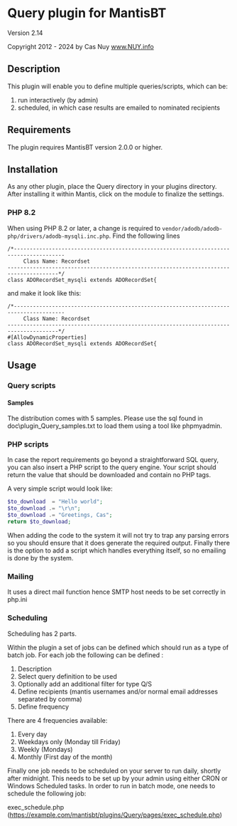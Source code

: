 # Query plugin for MantisBT

Version 2.14

Copyright 2012 - 2024 by Cas Nuy www.NUY.info

## Description

This plugin will enable you to define multiple queries/scripts, which can be:
1. run interactively (by admin)
2. scheduled, in which case results are emailed to nominated recipients

## Requirements

The plugin requires MantisBT version 2.0.0 or higher.

## Installation

As any other plugin, place the Query directory in your plugins directory.
After installing it within Mantis, click on the module to finalize the settings.

### PHP 8.2 

When using PHP 8.2 or later, a change is required to `vendor/adodb/adodb-php/drivers/adodb-mysqli.inc.php`.
Find the following lines

```
/*--------------------------------------------------------------------------------------
	 Class Name: Recordset
--------------------------------------------------------------------------------------*/
class ADORecordSet_mysqli extends ADORecordSet{
```
and make it look like this:
```
/*--------------------------------------------------------------------------------------
	 Class Name: Recordset
--------------------------------------------------------------------------------------*/
#[AllowDynamicProperties]
class ADORecordSet_mysqli extends ADORecordSet{
```

## Usage

### Query scripts

#### Samples
The distribution comes with 5 samples.
Please use the sql found in doc\plugin_Query_samples.txt to load them using a tool like phpmyadmin.

### PHP scripts

In case the report requirements go beyond a straightforward SQL query, you can also insert a PHP script to the query engine.
Your script should return the value that should be downloaded and contain no PHP tags.

A very simple script would look like:
```php
$to_download  = "Hello world";
$to_download .= "\r\n";
$to_download .= "Greetings, Cas";
return $to_download;
```

When adding the code to the system it will not try to trap any parsing errors so you should ensure that it does generate the required output.
Finally there is the option to add a script which handles everything itself, so no emailing is done by the system.

### Mailing

It uses a direct mail function hence SMTP host needs to be set correctly in php.ini

### Scheduling

Scheduling has 2 parts.

Within the plugin a set of jobs can be defined which should run as a type of batch job.
For each job the following  can be defined :

1. Description
2. Select query definition to be used
3. Optionally add an additional  filter for type Q/S
4. Define recipients (mantis usernames and/or normal email addresses separated by comma)
5. Define frequency

There are 4 frequencies available:

1. Every day
2. Weekdays only (Monday till Friday)
3. Weekly (Mondays)
4. Monthly (First day of the month)

Finally one job needs to be scheduled on your server to run daily, shortly after midnight.
This needs to be set up by your admin using either CRON or Windows Scheduled tasks.
In order to run in batch mode, one needs to schedule the following job:

exec_schedule.php (https://example.com/mantisbt/plugins/Query/pages/exec_schedule.php)
